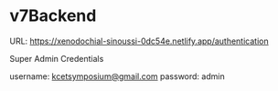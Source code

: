# v7Backend

URL: https://xenodochial-sinoussi-0dc54e.netlify.app/authentication

Super Admin Credentials

username: kcetsymposium@gmail.com
password: admin